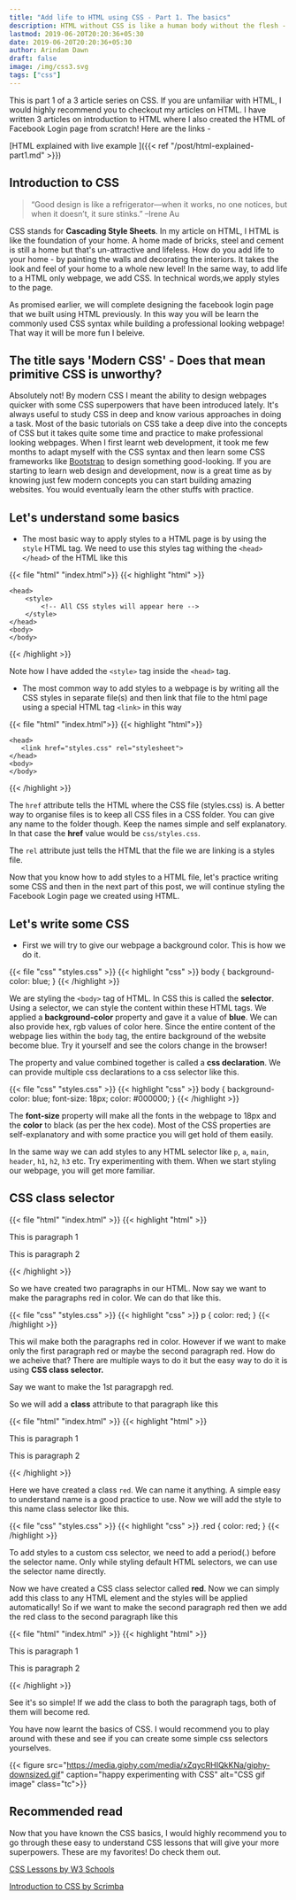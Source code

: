 ```yaml
---
title: "Add life to HTML using CSS - Part 1. The basics"
description: HTML without CSS is like a human body without the flesh - just a skeleton. CSS is beautiful. It's powerful. It's easy as well. So let's dive in and make ourselves comfortable!
lastmod: 2019-06-20T20:20:36+05:30
date: 2019-06-20T20:20:36+05:30
author: Arindam Dawn
draft: false
image: /img/css3.svg
tags: ["css"]
---
```


This is part 1 of a 3 article series on CSS. If you are unfamiliar with HTML, I would highly recommend you to checkout my articles on HTML. I have written 3 articles on introduction to HTML where I also created the HTML of Facebook Login page from scratch!
Here are the links - 

[HTML explained with live example ]({{< ref "/post/html-explained-part1.md" >}})

## Introduction to CSS
> “Good design is like a refrigerator—when it works, no one notices, but when it doesn’t, it sure stinks.” –Irene Au

CSS stands for **Cascading Style Sheets**. In my article on HTML, I HTML is like the foundation of your home. A home made of bricks, steel and cement is still a home but that's un-attractive and lifeless. How do you add life to your home - by painting the walls and decorating the interiors. It takes the look and feel of your home to a whole new level! In the same way, to add life to a HTML only webpage, we add CSS. In technical words,we apply styles to the page.

As promised earlier, we will complete designing the facebook login page that we built using HTML previously. In this way you will be learn the commonly used CSS syntax while building a professional looking webpage! That way it will be more fun I beleive.

## The title says 'Modern CSS' - Does that mean primitive CSS is unworthy?
Absolutely not! By modern CSS I meant the ability to design webpages quicker with some CSS superpowers that have been introduced lately. It's always useful to study CSS in deep and know various approaches in doing a task. Most of the basic tutorials on CSS take a deep dive into the concepts of CSS but it takes quite some time and practice to make professional looking webpages. When I first learnt web development, it took me few months to adapt myself with the CSS syntax and then learn some CSS frameworks like [Bootstrap](https://getbootstrap.com/) to design something good-looking. If you are starting to learn web design and development, now is a great time as by knowing just few modern concepts you can start building amazing websites. You would eventually learn the other stuffs with practice. 

## Let's understand some basics

* The most basic way to apply styles to a HTML page is by using the `style` HTML tag.
  We need to use this styles tag withing the `<head></head>` of the HTML like this

{{< file "html" "index.html">}}
{{< highlight "html" >}}
<!DOCTYPE html>
    <head>
        <style>
            <!-- All CSS styles will appear here -->
        </style>
    </head>
    <body>
    </body>
</html>
{{< /highlight >}}

Note how I have added the  `<style>` tag inside the `<head>` tag.

* The most common way to add styles to a webpage is by writing all the CSS styles in  separate file(s) and then link that file to the html page using a special HTML tag `<link>` in this way
  
{{< file "html" "index.html">}}
{{< highlight "html">}}
  <!DOCTYPE html>
    <head>
       <link href="styles.css" rel="stylesheet">
    </head>
    <body>
    </body>
</html>
{{< /highlight >}}

The `href` attribute tells the HTML where the CSS file (styles.css) is. A better way to organise files is to keep all CSS files in a CSS folder. You can give any name to the folder though. Keep the names simple and self explanatory. In that case the **href** value would be `css/styles.css`.

The `rel` attribute just tells the HTML that the file we are linking is a styles file. 

Now that you know how to add styles to a HTML file, let's practice writing some CSS and then in the next part of this post, we will continue styling the Facebook Login page we created using HTML.

## Let's write some CSS

* First we will try to give our webpage a background color. This is how we do it.
  
{{< file "css" "styles.css" >}}
{{< highlight "css" >}}
    body { background-color: blue; }
{{< /highlight >}}

We are styling the `<body>` tag of HTML. In CSS this is called the **selector**. Using a selector, we can style the content within these HTML tags. We applied a **background-color** property and gave it a value of **blue**. We can also provide hex, rgb values of color here. Since the entire content of the webpage lies within the `body` tag, the entire background of the website become blue. Try it yourself and see the colors change in the browser!

The property and value combined together is called a **css declaration**. We can provide multiple css declarations to a css selector like this.

{{< file "css" "styles.css" >}}
{{< highlight "css" >}}
    body { 
        background-color: blue;
        font-size: 18px;
        color: #000000; 
        }
{{< /highlight >}}

The **font-size** property will make all the fonts in the webpage to 18px and the **color** to black (as per the hex code). 
Most of the CSS properties are self-explanatory and with some practice you will get hold of them easily.

In the same way we can add styles to any HTML selector like `p`, `a`, `main`, `header`, `h1`, `h2`, `h3` etc. Try experimenting with them. When we start styling our webpage, you will get more familiar.

## CSS class selector

{{< file "html" "index.html" >}}
{{< highlight "html" >}}
<!DOCTYPE html>
<head>
<link rel="stylesheet" href="css/styles.css">
</head>

<body>
<p>This is paragraph 1</p>
<p>This is paragraph 2</p>
</body>
</html>
{{< /highlight >}}

So we have created two paragraphs in our HTML. Now say we want to make the paragraphs red in color. We can do that like this.

{{< file "css" "styles.css" >}}
{{< highlight "css" >}}
    p { 
        color: red; 
    }
{{< /highlight >}}

This wil make both the paragraphs red in color. However if we want to make only the first paragraph red or maybe the second paragraph red. How do we acheive that? There are multiple ways to do it but the easy way to do it is using **CSS class selector.**

Say we want to make the 1st paragrapgh red.

So we will add a **class** attribute to that paragraph like this

{{< file "html" "index.html" >}}
{{< highlight "html" >}}
<p class="red">This is paragraph 1</p>
<p>This is paragraph 2</p>
{{< /highlight >}}

Here we have created a class `red`. We can name it anything. A simple easy to understand name is a good practice to use. Now we will add the style to this name class selector like this.

{{< file "css" "styles.css" >}}
{{< highlight "css" >}}
    .red { 
        color: red; 
    }
{{< /highlight >}}

To add styles to a custom css selector, we need to add a period(.) before the selector name. Only while styling default HTML selectors, we can use the selector name directly.

Now we have created a CSS class selector called **red**. Now we can simply add this class to any HTML element and the styles will be applied automatically! So if we want to make the second paragraph red then we add the red class to the second paragraph like this


{{< file "html" "index.html" >}}
{{< highlight "html" >}}
<p>This is paragraph 1</p>
<p class="red">This is paragraph 2</p>
{{< /highlight >}}

See it's so simple! If we add the class to both the paragraph tags, both of them will become red. 

You have now learnt the basics of CSS. I would recommend you to play around with these and see if you can create some simple css selectors yourselves.

{{< figure src="https://media.giphy.com/media/xZqycRHIQkKNa/giphy-downsized.gif" caption="happy experimenting with CSS" alt="CSS gif image" class="tc">}}

## Recommended read

Now that you have known the CSS basics, I would highly recommend you to go through these easy to understand CSS lessons that will give your more superpowers. These are my favorites! Do check them out.

[CSS Lessons by W3 Schools](https://www.w3schools.com/css/default.asp)

[Introduction to CSS by Scrimba](https://scrimba.com/g/gintrotocss)